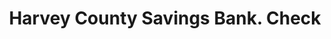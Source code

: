 ---
doi: 10.7916/D8QR6889
date_other: '1880'
date_other_textual: 1880-1889
form: printed ephemera
genre:
- Checks (bank checks)
name:
- Harvey County Savings Bank
object_in_context_url: https://biggert.cul.columbia.edu/items/view/ave_biggert_01757
subject_hierarchical_geographic:
- Newton, Kansas, United States
subject_name:
- Harvey County Savings Bank
title: Harvey County Savings Bank. Check
sort_title: Harvey County Savings Bank. Check
call_number: ave_biggert_01757
coordinates:
- 38.04416666666666,-97.3475
pid: ave_biggert_01757
identifiers: ave_biggert_01757
thumbnail: https://derivativo-2.library.columbia.edu/iiif/2/ldpd:490796/full/!256,256/0/native.jpg
permalink: "/biggert/ave_biggert_01757/"
layout: iiif-image-page
---